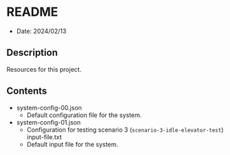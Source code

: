 # README
* Date: 2024/02/13

## Description
Resources for this project.

## Contents
* system-config-00.json
    - Default configuration file for the system.
* system-config-01.json
    - Configuration for testing scenario 3 (`scenario-3-idle-elevator-test`)
input-file.txt
    - Default input file for the system.
